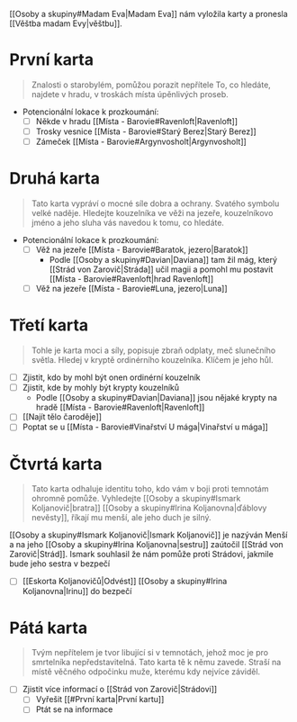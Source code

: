 [[Osoby a skupiny#Madam Eva|Madam Eva]] nám vyložila karty a pronesla [[Věštba madam Evy|věštbu]].

# První karta
> Znalosti o starobylém, pomůžou porazit nepřítele
> To, co hledáte, najdete v hradu, v troskách místa úpěnlivých proseb.

- Potencionální lokace k prozkoumání:
	- [ ] Někde v hradu [[Místa - Barovie#Ravenloft|Ravenloft]]
	- [ ] Trosky vesnice [[Místa - Barovie#Starý Berez|Starý Berez]]
	- [ ] Zámeček [[Místa - Barovie#Argynvosholt|Argynvosholt]]
# Druhá karta
> Tato karta vypráví o mocné síle dobra a ochrany. Svatého symbolu velké naděje.
> Hledejte kouzelníka ve věži na jezeře, kouzelníkovo jméno a jeho sluha vás navedou k tomu, co hledáte.

- Potencionální lokace k prozkoumání:
	- [ ] Věž na jezeře [[Místa - Barovie#Baratok, jezero|Baratok]]
		- Podle [[Osoby a skupiny#Davian|Daviana]] tam žil mág, který [[Strád von Zarovič|Stráda]] učil magii a pomohl mu postavit [[Místa - Barovie#Ravenloft|hrad Ravenloft]]
	- [ ] Věž na jezeře [[Místa - Barovie#Luna, jezero|Luna]]
# Třetí karta
> Tohle je karta moci a síly, popisuje zbraň odplaty, meč slunečního světla.
> Hledej v kryptě ordinérního kouzelníka. Klíčem je jeho hůl.

- [ ] Zjistit, kdo by mohl být onen ordinérní kouzelník
- [ ] Zjistit, kde by mohly být krypty kouzelníků
	- Podle [[Osoby a skupiny#Davian|Daviana]] jsou nějaké krypty na hradě [[Místa - Barovie#Ravenloft|Ravenloft]]
- [ ] [[Najít tělo čaroděje]]
- [ ] Poptat se u [[Místa - Barovie#Vinařství U mága|Vinařství u mága]]
# Čtvrtá karta
> Tato karta odhaluje identitu toho, kdo vám v boji proti temnotám ohromně pomůže.
> Vyhledejte [[Osoby a skupiny#Ismark Koljanovič|bratra]] [[Osoby a skupiny#Irina Koljanovna|ďáblovy nevěsty]], říkají mu menší, ale jeho duch je silný.

[[Osoby a skupiny#Ismark Koljanovič|Ismark Koljanovič]] je nazýván Menší a na jeho [[Osoby a skupiny#Irina Koljanovna|sestru]] zaútočil [[Strád von Zarovič|Strád]]. Ismark souhlasil že nám pomůže proti Strádovi, jakmile bude jeho sestra v bezpečí

- [ ] [[Eskorta Koljanovičů|Odvést]] [[Osoby a skupiny#Irina Koljanovna|Irinu]] do bezpečí 

# Pátá karta
> Tvým nepřítelem je tvor libující si v temnotách, jehož moc je pro smrtelníka nepředstavitelná. Tato karta tě k němu zavede.
> Straší na místě věčného odpočinku muže, kterému kdy nejvíce záviděl.

- [ ] Zjistit více informací o [[Strád von Zarovič|Strádovi]]
	- [ ] Vyřešit [[#První karta|První kartu]]
	- [ ] Ptát se na informace